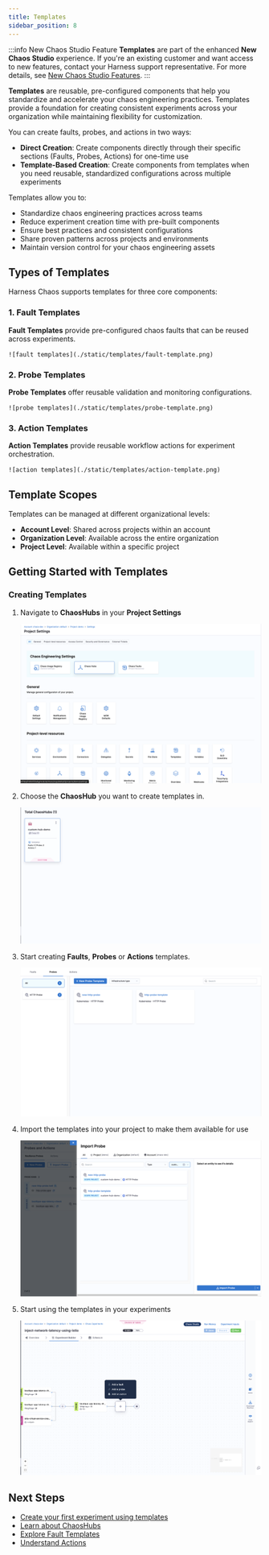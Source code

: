 ```yaml
---
title: Templates
sidebar_position: 8
---
```


:::info New Chaos Studio Feature
**Templates** are part of the enhanced **New Chaos Studio** experience. If you're an existing customer and want access to new features, contact your Harness support representative. For more details, see [New Chaos Studio Features](/docs/chaos-engineering#new-chaos-studio-features).
:::


**Templates** are reusable, pre-configured components that help you standardize and accelerate your chaos engineering practices. Templates provide a foundation for creating consistent experiments across your organization while maintaining flexibility for customization.

You can create faults, probes, and actions in two ways:
- **Direct Creation**: Create components directly through their specific sections (Faults, Probes, Actions) for one-time use
- **Template-Based Creation**: Create components from templates when you need reusable, standardized configurations across multiple experiments

Templates allow you to:
- Standardize chaos engineering practices across teams
- Reduce experiment creation time with pre-built components
- Ensure best practices and consistent configurations
- Share proven patterns across projects and environments
- Maintain version control for your chaos engineering assets

## Types of Templates

Harness Chaos supports templates for three core components:

### 1. Fault Templates

**Fault Templates** provide pre-configured chaos faults that can be reused across experiments.

    ![fault templates](./static/templates/fault-template.png)

### 2. Probe Templates

**Probe Templates** offer reusable validation and monitoring configurations.

    ![probe templates](./static/templates/probe-template.png)

### 3. Action Templates

**Action Templates** provide reusable workflow actions for experiment orchestration.

    ![action templates](./static/templates/action-template.png)

## Template Scopes

Templates can be managed at different organizational levels:
- **Account Level**: Shared across projects within an account
- **Organization Level**: Available across the entire organization
- **Project Level**: Available within a specific project

## Getting Started with Templates

### Creating Templates

1. Navigate to **ChaosHubs** in your **Project Settings**

    ![chaos hubs](./static/templates/chaos-hub.png)

2. Choose the **ChaosHub** you want to create templates in.

    ![chaos hub](./static/templates/click-on-chaoshub.png)

3. Start creating **Faults**, **Probes** or **Actions** templates.

    ![create templates](./static/templates/probe-template.png)

4. Import the templates into your project to make them available for use

    ![import templates](./static/templates/import-template.png)

5. Start using the templates in your experiments

    ![use templates](./static/templates/start-using.png)

## Next Steps

- [Create your first experiment using templates](/docs/chaos-engineering/guides/chaos-experiments/create-experiments)
- [Learn about ChaosHubs](/docs/chaos-engineering/guides/chaoshubs/)
- [Explore Fault Templates](/docs/chaos-engineering/faults/custom-faults/custom-fault-templates)
- [Understand Actions](/docs/chaos-engineering/guides/actions/)
